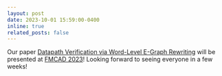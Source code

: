 ```yaml
---
layout: post
date: 2023-10-01 15:59:00-0400
inline: true
related_posts: false
---
```


Our paper [Datapath Verification via Word-Level E-Graph Rewriting](https://arxiv.org/abs/2308.00431) will be presented at [FMCAD 2023](https://fmcad.org/FMCAD23/)! Looking forward to seeing everyone in a few weeks!
